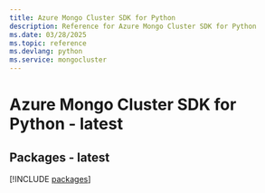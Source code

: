 ```yaml
---
title: Azure Mongo Cluster SDK for Python
description: Reference for Azure Mongo Cluster SDK for Python
ms.date: 03/28/2025
ms.topic: reference
ms.devlang: python
ms.service: mongocluster
---
```

# Azure Mongo Cluster SDK for Python - latest
## Packages - latest
[!INCLUDE [packages](mongo-cluster-index.md)]